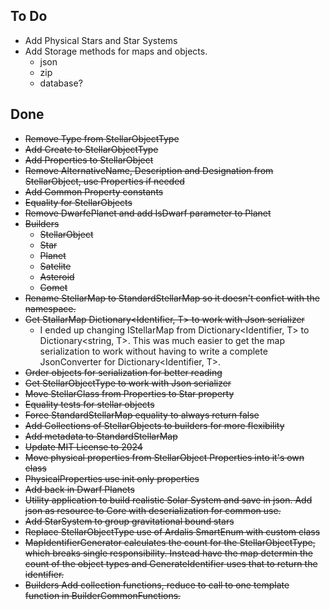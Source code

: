 ## To Do
* Add Physical Stars and Star Systems
* Add Storage methods for maps and objects.
	* json
	* zip
	* database?


## Done
* ~~Remove Type from StellarObjectType~~
* ~~Add Create to StellarObjectType~~
* ~~Add Properties to StellarObject~~
* ~~Remove AlternativeName, Description and Designation from StellarObject, use Properties if needed~~
* ~~Add Common Property constants~~
* ~~Equality for StellarObjects~~
* ~~Remove DwarfePlanet and add IsDwarf parameter to Planet~~
* ~~Builders~~
	* ~~StellarObject~~
	* ~~Star~~
	* ~~Planet~~
	* ~~Satelite~~
	* ~~Asteroid~~
	* ~~Comet~~
* ~~Rename StellarMap to StandardStellarMap so it doesn't confict with the namespace.~~
* ~~Get StallarMap Dictionary<Identifier, T> to work with Json serializer~~
	* I ended up changing IStellarMap from Dictionary<Identifier, T> to Dictionary<string, T>. This was much easier to get the map serialization to work without having to write a complete JsonConverter for Dictionary<Identifier, T>.
* ~~Order objects for serialization for better reading~~
* ~~Get StellarObjectType to work with Json serializer~~
* ~~Move StellarClass from Properties to Star property~~
* ~~Equality tests for stellar objects~~
* ~~Force StandardStellarMap equality to always return false~~
* ~~Add Collections of StellarObjects to builders for more flexibility~~
* ~~Add metadata to StandardStellarMap~~
* ~~Update MIT License to 2024~~
* ~~Move physical properties from StellarObject Properties into it's own class~~
* ~~PhysicalProperties use init only properties~~
* ~~Add back in Dwarf Planets~~
* ~~Utility application to build realistic Solar System and save in json. Add json as resource to Core with deserialization for common use.~~
* ~~Add StarSystem to group gravitational bound stars~~
* ~~Replace StellarObjectType use of Ardalis SmartEnum with custom class~~
* ~~MapIdentifierGenerator calculates the count for the StellarObjectType, which breaks single responsibility. Instead have the map determin the count of the object types and GenerateIdentifier uses that to return the identifier.~~
* ~~Builders Add collection functions, reduce to call to one template function in BuilderCommonFunctions.~~
